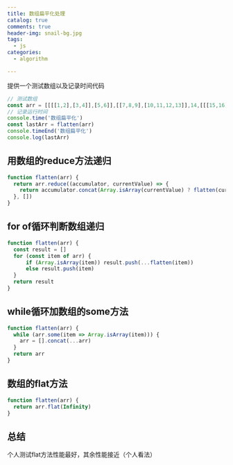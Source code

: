 ```yaml
---
title: 数组扁平化处理
catalog: true
comments: true
header-img: snail-bg.jpg
tags:
  - js
categories:
  - algorithm

---
```


提供一个测试数组以及记录时间代码

```js
// 测试数组
const arr = [[[[1,2],[3,4]],[5,6]],[[7,8,9],[10,11,12,13]],14,[[[15,16],17],18,[[19,20],21,22]],[23,24],25,[[[26,[27,28,[29,30]]],31,32],33,34,35],36,[37,38,39,40]]
// 记录运行时间
console.time('数组扁平化')
const lastArr = flatten(arr)
console.timeEnd('数组扁平化')
console.log(lastArr)
```

## 用数组的reduce方法递归

```js
function flatten(arr) {
  return arr.reduce((accumulator, currentValue) => {
    return accumulator.concat(Array.isArray(currentValue) ? flatten(currentValue) : currentValue)
  }, [])
}
```

## for of循环判断数组递归

```js
function flatten(arr) {
  const result = []
  for (const item of arr) {
      if (Array.isArray(item)) result.push(...flatten(item))
      else result.push(item)
  }
  return result
}
```

## while循环加数组的some方法

```js
function flatten(arr) {
  while (arr.some(item => Array.isArray(item))) { 
    arr = [].concat(...arr)
  }
  return arr
}
```

## 数组的flat方法

```js
function flatten(arr) {
  return arr.flat(Infinity)
}
```

## 总结

个人测试flat方法性能最好，其余性能接近（个人看法）